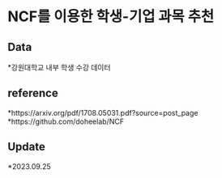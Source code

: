 <h1>NCF를 이용한 학생-기업 과목 추천</h1>
<h2>Data</h2>
*강원대학교 내부 학생 수강 데이터 
<h2>reference</h2> 
*https://arxiv.org/pdf/1708.05031.pdf?source=post_page
*https://github.com/doheelab/NCF
<h2>Update</h2>
*2023.09.25
